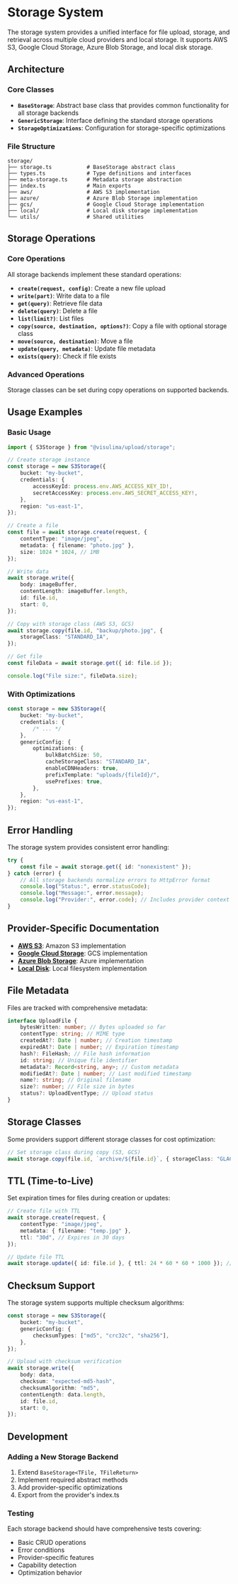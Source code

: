 # Storage System

The storage system provides a unified interface for file upload, storage, and retrieval across multiple cloud providers and local storage. It supports AWS S3, Google Cloud Storage, Azure Blob Storage, and local disk storage.

## Architecture

### Core Classes

- **`BaseStorage`**: Abstract base class that provides common functionality for all storage backends
- **`GenericStorage`**: Interface defining the standard storage operations
- **`StorageOptimizations`**: Configuration for storage-specific optimizations

### File Structure

```
storage/
├── storage.ts           # BaseStorage abstract class
├── types.ts             # Type definitions and interfaces
├── meta-storage.ts      # Metadata storage abstraction
├── index.ts             # Main exports
├── aws/                 # AWS S3 implementation
├── azure/               # Azure Blob Storage implementation
├── gcs/                 # Google Cloud Storage implementation
├── local/               # Local disk storage implementation
└── utils/               # Shared utilities
```

## Storage Operations

### Core Operations

All storage backends implement these standard operations:

- **`create(request, config)`**: Create a new file upload
- **`write(part)`**: Write data to a file
- **`get(query)`**: Retrieve file data
- **`delete(query)`**: Delete a file
- **`list(limit?)`**: List files
- **`copy(source, destination, options?)`**: Copy a file with optional storage class
- **`move(source, destination)`**: Move a file
- **`update(query, metadata)`**: Update file metadata
- **`exists(query)`**: Check if file exists

### Advanced Operations

Storage classes can be set during copy operations on supported backends.

## Usage Examples

### Basic Usage

```typescript
import { S3Storage } from "@visulima/upload/storage";

// Create storage instance
const storage = new S3Storage({
    bucket: "my-bucket",
    credentials: {
        accessKeyId: process.env.AWS_ACCESS_KEY_ID!,
        secretAccessKey: process.env.AWS_SECRET_ACCESS_KEY!,
    },
    region: "us-east-1",
});

// Create a file
const file = await storage.create(request, {
    contentType: "image/jpeg",
    metadata: { filename: "photo.jpg" },
    size: 1024 * 1024, // 1MB
});

// Write data
await storage.write({
    body: imageBuffer,
    contentLength: imageBuffer.length,
    id: file.id,
    start: 0,
});

// Copy with storage class (AWS S3, GCS)
await storage.copy(file.id, "backup/photo.jpg", {
    storageClass: "STANDARD_IA",
});

// Get file
const fileData = await storage.get({ id: file.id });

console.log("File size:", fileData.size);
```

### With Optimizations

```typescript
const storage = new S3Storage({
    bucket: "my-bucket",
    credentials: {
        /* ... */
    },
    genericConfig: {
        optimizations: {
            bulkBatchSize: 50,
            cacheStorageClass: "STANDARD_IA",
            enableCDNHeaders: true,
            prefixTemplate: "uploads/{fileId}/",
            usePrefixes: true,
        },
    },
    region: "us-east-1",
});
```

## Error Handling

The storage system provides consistent error handling:

```typescript
try {
    const file = await storage.get({ id: "nonexistent" });
} catch (error) {
    // All storage backends normalize errors to HttpError format
    console.log("Status:", error.statusCode);
    console.log("Message:", error.message);
    console.log("Provider:", error.code); // Includes provider context
}
```

## Provider-Specific Documentation

- **[AWS S3](./aws/README.md)**: Amazon S3 implementation
- **[Google Cloud Storage](./gcs/README.md)**: GCS implementation
- **[Azure Blob Storage](./azure/README.md)**: Azure implementation
- **[Local Disk](./local/README.md)**: Local filesystem implementation

## File Metadata

Files are tracked with comprehensive metadata:

```typescript
interface UploadFile {
    bytesWritten: number; // Bytes uploaded so far
    contentType: string; // MIME type
    createdAt?: Date | number; // Creation timestamp
    expiredAt?: Date | number; // Expiration timestamp
    hash?: FileHash; // File hash information
    id: string; // Unique file identifier
    metadata?: Record<string, any>; // Custom metadata
    modifiedAt?: Date | number; // Last modified timestamp
    name?: string; // Original filename
    size?: number; // File size in bytes
    status?: UploadEventType; // Upload status
}
```

## Storage Classes

Some providers support different storage classes for cost optimization:

```typescript
// Set storage class during copy (S3, GCS)
await storage.copy(file.id, `archive/${file.id}`, { storageClass: "GLACIER" });
```

## TTL (Time-to-Live)

Set expiration times for files during creation or updates:

```typescript
// Create file with TTL
await storage.create(request, {
    contentType: "image/jpeg",
    metadata: { filename: "temp.jpg" },
    ttl: "30d", // Expires in 30 days
});

// Update file TTL
await storage.update({ id: file.id }, { ttl: 24 * 60 * 60 * 1000 }); // 24 hours
```

## Checksum Support

The storage system supports multiple checksum algorithms:

```typescript
const storage = new S3Storage({
    bucket: "my-bucket",
    genericConfig: {
        checksumTypes: ["md5", "crc32c", "sha256"],
    },
});

// Upload with checksum verification
await storage.write({
    body: data,
    checksum: "expected-md5-hash",
    checksumAlgorithm: "md5",
    contentLength: data.length,
    id: file.id,
    start: 0,
});
```

## Development

### Adding a New Storage Backend

1. Extend `BaseStorage<TFile, TFileReturn>`
2. Implement required abstract methods
3. Add provider-specific optimizations
4. Export from the provider's index.ts

### Testing

Each storage backend should have comprehensive tests covering:

- Basic CRUD operations
- Error conditions
- Provider-specific features
- Capability detection
- Optimization behavior
